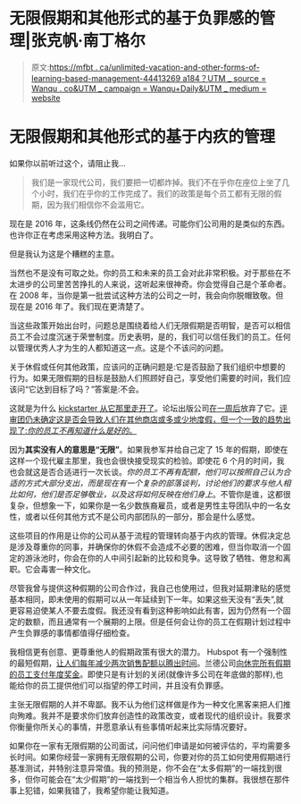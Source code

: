 # 无限假期和其他形式的基于负罪感的管理|张克帆·南丁格尔

> 原文:[https://mfbt . ca/unlimited-vacation-and-other-forms-of-learning-based-management-44413269 a184？UTM _ source = Wanqu . co&UTM _ campaign = Wanqu+Daily&UTM _ medium = website](https://mfbt.ca/unlimited-vacation-and-other-forms-of-guilt-based-management-44413269a184?utm_source=wanqu.co&utm_campaign=Wanqu+Daily&utm_medium=website)

# 无限假期和其他形式的基于内疚的管理



如果你以前听过这个，请阻止我…

> 我们是一家现代公司，我们要把一切都炸掉。我们不在乎你在座位上坐了几个小时，我们在乎你的工作完成了。我们的政策是每个员工都有无限的假期，因为我们相信你不会滥用它。

现在是 2016 年，这条线仍然在公司之间传递。可能你们公司用的是类似的东西。也许你正在考虑采用这种方法。我明白了。

但是我认为这是个糟糕的主意。

当然也不是没有可取之处。你的员工和未来的员工会对此非常积极。对于那些在不太进步的公司里苦苦挣扎的人来说，这听起来很神奇。你会觉得自己是个革命者。在 2008 年，当你是第一批尝试这种方法的公司之一时，我会向你脱帽致敬。但现在是 2016 年了。我们现在更清楚了。

当这些政策开始出台时，问题总是围绕着给人们无限假期是否明智，是否可以相信员工不会过度沉迷于荣誉制度。历史表明，是的，我们可以信任我们的员工。任何以管理优秀人才为生的人都知道这一点。这是个不该问的问题。

关于休假或任何其他政策，应该问的正确问题是:它是否鼓励了我们组织中想要的行为。如果无限假期的目标是鼓励人们照顾好自己，享受他们需要的时间，我们应该问“它达到目标了吗？”答案是:不会。

这就是为什么 [kickstarter 从它那里走开了](http://www.fastcompany.com/3051537/fast-feed/kickstarter-nixes-unlimited-vacation-time-for-employees)。论坛出版公司[在一周后](http://money.cnn.com/2014/11/24/pf/tribune-vacation-policy/)放弃了它。[评审团仍未确定这是否会导致人们在其他商店或多或少地度假，但一个一致的趋势出现了:*你的员工不再知道什么是好的*。](http://fortune.com/2016/03/10/best-companies-unlimited-vacation/)

因为**其实没有人的意思是“无限”**。如果我参军并给自己定了 15 年的假期，即使在这样一个现代雇主那里，我也会很快接受现实的检验。即使花 6 个月的时间，我也会就这是否合适进行一次长谈。*你的员工不再有配额，他们可以按照自己认为合适的方式大部分支出，而是现在有一个复杂的部落谈判，讨论他们的要求与他人相比如何，他们是否足够敬业，以及这将如何反映在他们身上*。不管你是谁，这都很复杂，但想象一下，如果你是一名少数族裔雇员，或者是男性主导团队中的一名女性，或者以任何其他方式不是公司内部团队的一部分，那会是什么感觉。

这些项目的作用是让你的公司从基于流程的管理转向基于内疚的管理。休假决定总是涉及尊重你的同事，并确保你的休假不会造成不必要的困难，但当你取消一个固定的游泳池时，你会在你的人中间引起新的比较和竞争。这导致了牺牲、倦怠和离职。它会毒害一种文化。

尽管我曾与提供这种假期的公司合作过，我自己也使用过，但我对延期津贴的感觉基本相同，即未使用的假期可以从一年延续到下一年。如果这些天没有“丢失”,就更容易迫使某人不要去度假。我还没有看到这种影响如此有害，因为仍然有一个固定的数额，而且通常有一个展期的上限。但是任何会让你的员工在假期计划过程中产生负罪感的事情都值得仔细检查。

我相信更有创意、更尊重他人的假期政策有很大的潜力。 Hubspot 有一个强制性的最短假期，[让人们每年减少两次销售配额以腾出时间](https://www.fastcoexist.com/3043269/vacation-policies-youll-envy-from-companies-you-dont-work-for)。兰德公司[向休完所有假期的员工支付年度奖金](https://www.fastcoexist.com/3043269/vacation-policies-youll-envy-from-companies-you-dont-work-for)。即使只是有计划的关闭(就像许多公司在年底做的那样),也能给你的员工提供他们可以指望的停工时间，并且没有负罪感。

主张无限假期的人并不卑鄙。我不认为他们这样做是作为一种文化黑客来把人们推向殉难。我并不是要求你们放弃创造性的政策改变，或者现代的组织设计。我要求你衡量你所关心的事情，并愿意承认有些事情听起来比实际情况要好。

如果你在一家有无限假期的公司面试，问问他们申请是如何被评估的，平均需要多长时间。如果你经营一家拥有无限假期的公司，你要对你的员工如何使用假期进行基准测试，并特别注意异常值。我的预测是，你不会在“太多假期”的一端找到很多，但你可能会在“太少假期”的一端找到一个相当令人担忧的集群。我很想在那件事上犯错，如果我错了，我希望你能让我知道。

